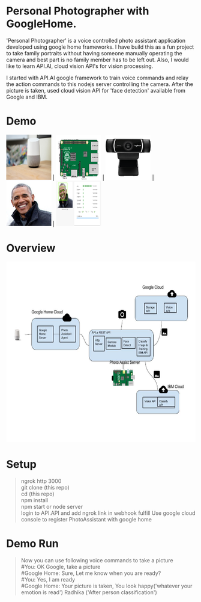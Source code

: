 # Personal Photographer with GoogleHome.
  'Personal Photographer' is a voice controlled photo assistant application developed using google home frameworks. I have build this as a fun project to take family portraits without having someone manually operating the camera  and best part is no family member has to be left out. Also, I would like to learn API.AI, cloud vision API's for vision processing.

  I started with API.AI google framework to train voice commands and relay the action commands to this nodejs server controlling the camera. After the picture is taken, used cloud vision API for 'face detection' available from Google and IBM.

# Demo
<img src="./photoAssistant.jpg" width="120px" height="120px"> |
<img src="./Raspberry_Pi_B+_rev_1.2.svg.png" width="120px" height="120px"> |
<img src="./c922-pro-stream-webcam.png" width="120px" height="120px"> |
<img src="./obama-emo1.jpg" width="120px" height="120px"> |
<img src="./obama-emo1-gcv-result.jpg" width="120px" height="120px">

# Overview

<img src="./PhotoAssistant.jpg" width="640px" height="480px">

# Setup
> ngrok http 3000  
> git clone (this repo)  
> cd (this repo)  
> npm install  
> npm start or node server  
> login to API.API and add ngrok link in webhook fulfill
> Use google cloud console to register PhotoAssistant with google home

# Demo Run
> Now you can use following voice commands to take a picture   
> #You: OK Google, take a picture   
> #Google Home: Sure, Let me know when you are ready?  
> #You: Yes, I am ready  
> #Google Home: Your picture is taken, You look happy('whatever your emotion is read') Radhika ('After person classification')  


